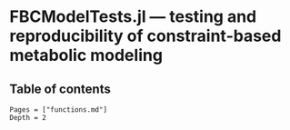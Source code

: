 
# FBCModelTests.jl — testing and reproducibility of constraint-based metabolic modeling

## Table of contents

```@contents
Pages = ["functions.md"]
Depth = 2
```
